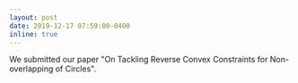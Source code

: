 ```yaml
---
layout: post
date: 2019-12-17 07:59:00-0400
inline: true
---
```


We submitted our paper "On Tackling Reverse Convex Constraints for Non-overlapping of Circles".
